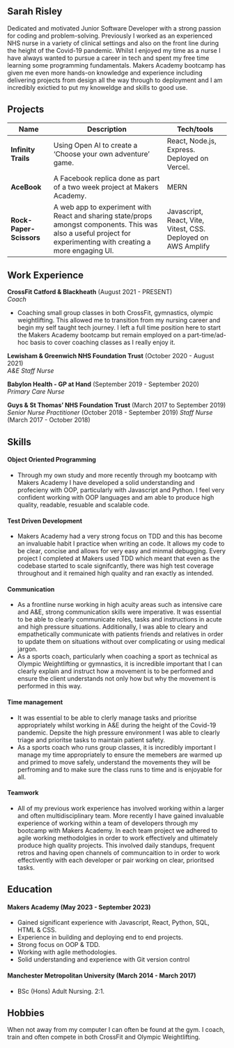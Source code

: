 ## Sarah Risley

Dedicated and motivated Junior Software Developer with a strong passion for coding and problem-solving. Previously I worked as an experienced NHS nurse in a variety of clinical settings and also on the front line during the height of the Covid-19 pandemic. 
Whilst I enjoyed my time as a nurse I have always wanted to pursue a career in tech and spent my free time learning some programming fundamentals. 
Makers Academy bootcamp has given me even more hands-on knowledge and experience including delivering projects from design all the way through to deployment and I am incredibly exictied to put my knoweldge and skills to good use.

## Projects

| Name                         | Description                                                                        | Tech/tools                                   |
| ---------------------------- | ---------------------------------------------------------------------------------- | -------------------------------------------- |
| **Infinity Trails**        | Using Open AI to create a ‘Choose your own adventure’ game.                        | React, Node.js, Express. Deployed on Vercel. |
| **AceBook**                  | A Facebook replica done as part of a two week project at Makers Academy.           | MERN                                         |
| **Rock-Paper-Scissors**      | A web app to experiment with React and sharing state/props amongst components. This was also a useful project for experimenting with creating a more engaging UI.    | Javascript, React, Vite, Vitest, CSS. Deployed on AWS Amplify |

## Work Experience

**CrossFit Catford & Blackheath** (August 2021 - PRESENT)  
_Coach_

- Coaching small group classes in both CrossFit, gymnastics, olympic weightlifting. This allowed me to transition from my nursing career and begin my self taught tech journey. I left a full time position here to start the Makers Academy bootcamp but remain employed on a part-time/ad-hoc basis to cover coaching classes as I really enjoy it.

**Lewisham & Greenwich NHS Foundation Trust** (October 2020 - August 2021)  
_A&E Staff Nurse_


**Babylon Health - GP at Hand** (September 2019 - September 2020)  
_Primary Care Nurse_


**Guys & St Thomas’ NHS Foundation Trust** (March 2017 to September 2019)  
_Senior Nurse Practitioner_ (October 2018  - September 2019)
_Staff Nurse_ (March 2017  - October 2018)


## Skills

#### Object Oriented Programming 
- Through my own study and more recently through my bootcamp with Makers Academy I have developed a solid understanding and profecieny with OOP, particularly with Javascript and Python. I feel very confident working with OOP languages and am able to produce high quality, readable, resuable and scalable code.

#### Test Driven Development
- Makers Academy had a very strong focus on TDD and this has become an invaluable habit I practice when writing an code. It allows my code to be clear, concise and allows for very easy and minmal debugging. Every project I completed at Makers used TDD which meant that even as the codebase started to scale signifcantly, there was high test coverage throughout and it remained high quality and ran exactly as intended. 
  
#### Communication
- As a frontline nurse working in high acuity areas such as intensive care and A&E, strong communication skills were imperative. It was essential to be able to clearly communicate roles, tasks and instructions in acute and high pressure situations. Additionally, I was able to cleary and empathetically communicate with patients friends and relatives in order to update them on situations without over complicating or using medical jargon.
- As a sports coach, particularly when coaching a sport as technical as Olympic Weightlifting or gymnastics, it is incredible important that I can clearly explain and instruct how a movement is to be performed and ensure the client understands not only how but why the movement is performed in this way.

#### Time management
- It was essential to be able to clerly manage tasks and prioritse appropriately whilst working in A&E during the height of the Covid-19 pandemic. Depsite the high pressure environment I was able to clearly triage and prioritse tasks to maintain patient safety.
- As a sports coach who runs group classes, it is incredibly important I manage my time appropriately to ensure the memebers are warmed up and primed to move safely, understand the movements they will be perfroming and to make sure the class runs to time and is enjoyable for all.

#### Teamwork
- All of my previous work experience has involved working within a larger and often multidisciplinary team. More recently I have gained invaluable experience of working within a team of developers through my bootcamp with Makers Academy. In each team project we adhered to agile working methodolgies in order to work effectively and ultimately produce high quality projects. This involved daily standups, frequent retros and having open channels of communcaition to in order to work effectivently with each developer or pair working on clear, prioritsed tasks.


## Education

#### Makers Academy (May 2023 - September 2023)
- Gained significant experience with Javascript, React, Python, SQL, HTML & CSS.
- Experience in building and deploying end to end projects.
- Strong focus on OOP & TDD.
- Working with agile methodologies.
- Solid understanding and experience with Git version control

#### Manchester Metropolitan University (March 2014 - March 2017)
- BSc (Hons) Adult Nursing. 2:1.

## Hobbies

When not away from my computer I can often be found at the gym. I coach, train and often compete in both CrossFit and Olympic Weightlifting.
